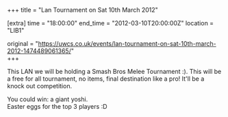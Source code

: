 +++
title = "Lan Tournament on Sat 10th March 2012"

[extra]
time = "18:00:00"
end_time = "2012-03-10T20:00:00Z"
location = "LIB1"

original = "https://uwcs.co.uk/events/lan-tournament-on-sat-10th-march-2012-1474489061365/"    
+++

This LAN we will be holding a Smash Bros Melee Tournament :). This will be a free for all tournament, no items, final destination like a pro\! It'll be a knock out competition.

You could win: a giant yoshi.  
Easter eggs for the top 3 players :D

